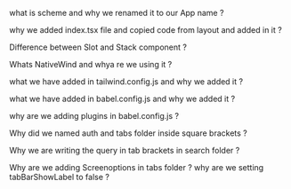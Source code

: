what is scheme and why we renamed it to our App name ?

why we added index.tsx file and copied code from layout and added in it ?

Difference between Slot and Stack component ?

Whats NativeWind and whya re we using it ?

what we have added in tailwind.config.js and why we added it ?

what we have added in babel.config.js and why we added it ?

why are we adding plugins in babel.config.js ?

Why did we named auth and tabs folder inside square brackets ?

Why we are writing the query in tab brackets in search folder ?

Why are we adding Screenoptions in tabs folder ? why are we setting tabBarShowLabel to false ?
